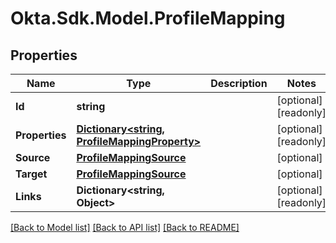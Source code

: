# Okta.Sdk.Model.ProfileMapping

## Properties

Name | Type | Description | Notes
------------ | ------------- | ------------- | -------------
**Id** | **string** |  | [optional] [readonly] 
**Properties** | [**Dictionary&lt;string, ProfileMappingProperty&gt;**](ProfileMappingProperty.md) |  | [optional] [readonly] 
**Source** | [**ProfileMappingSource**](ProfileMappingSource.md) |  | [optional] 
**Target** | [**ProfileMappingSource**](ProfileMappingSource.md) |  | [optional] 
**Links** | **Dictionary&lt;string, Object&gt;** |  | [optional] [readonly] 

[[Back to Model list]](../README.md#documentation-for-models) [[Back to API list]](../README.md#documentation-for-api-endpoints) [[Back to README]](../README.md)

